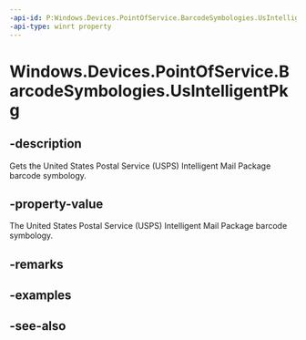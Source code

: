 ```yaml
---
-api-id: P:Windows.Devices.PointOfService.BarcodeSymbologies.UsIntelligentPkg
-api-type: winrt property
---
```


<!-- Property syntax
public uint UsIntelligentPkg { get; }
-->

# Windows.Devices.PointOfService.BarcodeSymbologies.UsIntelligentPkg

## -description
Gets the United States Postal Service (USPS) Intelligent Mail Package barcode symbology.

## -property-value
The United States Postal Service (USPS) Intelligent Mail Package barcode symbology.

## -remarks

## -examples

## -see-also
